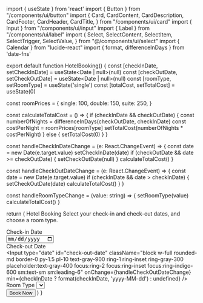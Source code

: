 import { useState } from 'react'
import { Button } from "/components/ui/button"
import {
  Card,
  CardContent,
  CardDescription,
  CardFooter,
  CardHeader,
  CardTitle,
} from "/components/ui/card"
import { Input } from "/components/ui/input"
import { Label } from "/components/ui/label"
import {
  Select,
  SelectContent,
  SelectItem,
  SelectTrigger,
  SelectValue,
} from "@/components/ui/select"
import { Calendar } from "lucide-react"
import { format, differenceInDays } from 'date-fns'

export default function HotelBooking() {
  const [checkInDate, setCheckInDate] = useState<Date | null>(null)
  const [checkOutDate, setCheckOutDate] = useState<Date | null>(null)
  const [roomType, setRoomType] = useState<string>('single')
  const [totalCost, setTotalCost] = useState<number>(0)

  const roomPrices = {
    single: 100,
    double: 150,
    suite: 250,
  }

  const calculateTotalCost = () => {
    if (checkInDate && checkOutDate) {
      const numberOfNights = differenceInDays(checkOutDate, checkInDate)
      const costPerNight = roomPrices[roomType]
      setTotalCost(numberOfNights * costPerNight)
    } else {
      setTotalCost(0)
    }
  }

  const handleCheckInDateChange = (e: React.ChangeEvent<HTMLInputElement>) => {
    const date = new Date(e.target.value)
    setCheckInDate(date)
    if (checkOutDate && date >= checkOutDate) {
      setCheckOutDate(null)
    }
    calculateTotalCost()
  }

  const handleCheckOutDateChange = (e: React.ChangeEvent<HTMLInputElement>) => {
    const date = new Date(e.target.value)
    if (checkInDate && date > checkInDate) {
      setCheckOutDate(date)
      calculateTotalCost()
    }
  }

  const handleRoomTypeChange = (value: string) => {
    setRoomType(value)
    calculateTotalCost()
  }

  return (
    <Card className="w-full max-w-md mx-auto mt-10">
      <CardHeader>
        <CardTitle className="text-2xl font-bold">Hotel Booking</CardTitle>
        <CardDescription>Select your check-in and check-out dates, and choose a room type.</CardDescription>
      </CardHeader>
      <CardContent className="space-y-4">
        <div>
          <Label htmlFor="check-in-date" className="block text-sm font-medium leading-6 text-gray-900">
            Check-in Date
          </Label>
          <div className="relative mt-2 rounded-md shadow-sm">
            <div className="absolute inset-y-0 left-0 flex items-center pl-3 pointer-events-none">
              <Calendar className="h-5 w-5 text-gray-400" aria-hidden="true" />
            </div>
            <Input
              type="date"
              id="check-in-date"
              className="block w-full rounded-md border-0 py-1.5 pl-10 text-gray-900 ring-1 ring-inset ring-gray-300 placeholder:text-gray-400 focus:ring-2 focus:ring-inset focus:ring-indigo-600 sm:text-sm sm:leading-6"
              onChange={handleCheckInDateChange}
            />
          </div>
        </div>
        <div>
          <Label htmlFor="check-out-date" className="block text-sm font-medium leading-6 text-gray-900">
            Check-out Date
          </Label>
          <div className="relative mt-2 rounded-md shadow-sm">
            <div className="absolute inset-y-0 left-0 flex items-center pl-3 pointer-events-none">
              <Calendar className="h-5 w-5 text-gray-400" aria-hidden="true" />
            </div>
            <Input
              type="date"
              id="check-out-date"
              className="block w-full rounded-md border-0 py-1.5 pl-10 text-gray-900 ring-1 ring-inset ring-gray-300 placeholder:text-gray-400 focus:ring-2 focus:ring-inset focus:ring-indigo-600 sm:text-sm sm:leading-6"
              onChange={handleCheckOutDateChange}
              min={checkInDate ? format(checkInDate, 'yyyy-MM-dd') : undefined}
            />
          </div>
        </div>
        <div>
          <Label htmlFor="room-type" className="block text-sm font-medium leading-6 text-gray-900">
            Room Type
          </Label>
          <Select onValueChange={handleRoomTypeChange} defaultValue={roomType}>
            <SelectTrigger className="w-full">
              <SelectValue placeholder="Select a room type" />
            </SelectTrigger>
            <SelectContent>
              <SelectItem value="single">Single Room - $100/night</SelectItem>
              <SelectItem value="double">Double Room - $150/night</SelectItem>
              <SelectItem value="suite">Suite - $250/night</SelectItem>
            </SelectContent>
          </Select>
        </div>
      </CardContent>
      <CardFooter className="flex justify-between">
        <div>
          <p className="text-sm font-medium leading-6 text-gray-900">Total Cost</p>
          <p className="text-2xl font-bold text-gray-900">${totalCost}</p>
        </div>
        <Button>Book Now</Button>
      </CardFooter>
    </Card>
  )
}
